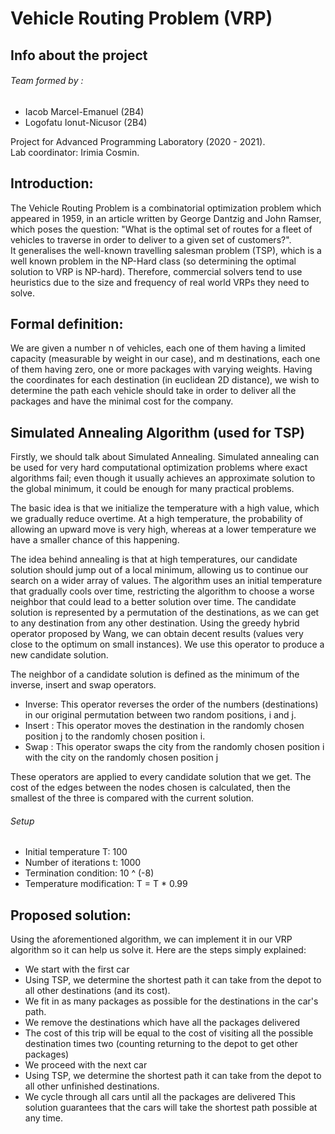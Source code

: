 # Vehicle Routing Problem (VRP)

## Info about the project
###### Team formed by :
* Iacob Marcel-Emanuel (2B4)
* Logofatu Ionut-Nicusor (2B4)

Project for Advanced Programming Laboratory (2020 - 2021).  
Lab coordinator: Irimia Cosmin.

## Introduction:
The Vehicle Routing Problem is a combinatorial optimization problem which appeared in 1959, in an article written by George Dantzig and John Ramser, which poses the question: "What is the optimal set of routes for a fleet of vehicles to traverse in order to deliver to a given set of customers?".  
It generalises the well-known travelling salesman problem (TSP), which is a well known problem in the NP-Hard class (so determining the optimal solution to VRP is NP-hard). Therefore, commercial solvers tend to use heuristics due to the size and frequency of real world VRPs they need to solve.

## Formal definition:
We are given a number n of vehicles, each one of them having a limited capacity (measurable by weight in our case), and m destinations, each one of them having zero, one or more packages with varying weights.
Having the coordinates for each destination (in euclidean 2D distance), we wish to determine the path each vehicle should take in order to deliver all the packages and have the minimal cost for the company.

## Simulated Annealing Algorithm (used for TSP)
Firstly, we should talk about Simulated Annealing.
Simulated annealing can be used for very hard computational optimization problems where exact algorithms fail; even though it usually achieves an approximate solution to the global minimum, it could be enough for many practical problems. 

The basic idea is that we initialize the temperature with a high value, which we gradually reduce overtime. At a high temperature, the probability of allowing an upward move is very high, whereas at a lower temperature we have a smaller chance of this happening. 

The idea behind annealing is that at high temperatures, our candidate solution should jump out of a local minimum, allowing us to continue our search on a wider array of values.
The algorithm uses an initial temperature that gradually cools over time, restricting the algorithm to choose a worse neighbor that could lead to a better solution over time.  The candidate solution is represented by a permutation of the destinations, as we can get to any destination from any other destination. Using the greedy hybrid operator proposed by Wang, we can obtain decent results (values very close to the optimum on small instances). We use this operator to produce a new candidate solution.

The neighbor of a candidate solution is defined as the minimum of the inverse, insert and swap operators.
- Inverse: This operator reverses the order of the numbers (destinations) in our original permutation between two random positions, i and j.
- Insert : This operator moves the destination in the randomly chosen position j to the randomly chosen position i.
- Swap : This operator swaps the city from the randomly chosen position i with the city on the randomly chosen position j

These operators are applied to every candidate solution that we get. The cost of the edges between the nodes chosen is calculated, then the smallest of the three is compared with the current solution.

###### Setup
- Initial temperature T: 100
- Number of iterations t: 1000
- Termination condition: 10 ^ (-8)
- Temperature modification: T = T * 0.99

## Proposed solution:
Using the aforementioned algorithm, we can implement it in our VRP algorithm so it can help us solve it.
Here are the steps simply explained:
- We start with the first car
- Using TSP, we determine the shortest path it can take from the depot to all other destinations (and its cost).
- We fit in as many packages as possible for the destinations in the car's path.
- We remove the destinations which have all the packages delivered 
- The cost of this trip will be equal to the cost of visiting all the possible destination times two (counting returning to the depot to get other packages)
- We proceed with the next car
- Using TSP, we determine the shortest path it can take from the depot to all other unfinished destinations.
- We cycle through all cars until all the packages are delivered
This solution guarantees that the cars will take the shortest path possible at any time.
